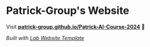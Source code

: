 
# Patrick-Group's Website

Visit **[patrick-group.github.io/Patrick-AI-Course-2024](https://patrick-group.github.io/Patrick-AI-Course-2024)** 🚀

_Built with [Lab Website Template](https://greene-lab.gitbook.io/lab-website-template-docs)_

